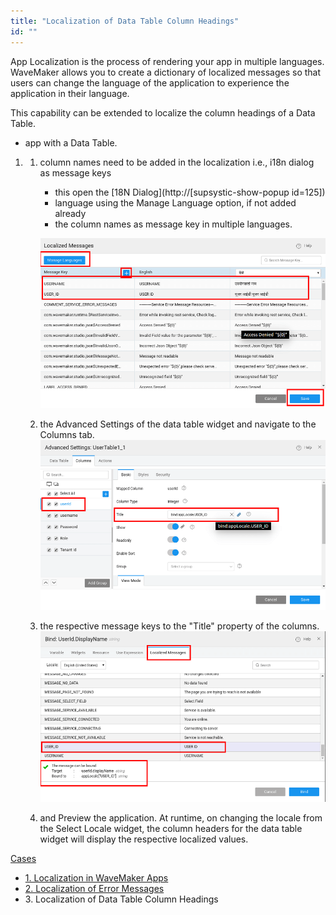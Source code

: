 ```yaml
---
title: "Localization of Data Table Column Headings"
id: ""
---
```


App Localization is the process of rendering your app in multiple languages. WaveMaker allows you to create a dictionary of localized messages so that users can change the language of the application to experience the application in their language.

This capability can be extended to localize the column headings of a Data Table.

- app with a Data Table.

1. 1. column names need to be added in the localization i.e., i18n dialog as message keys
        
        - this open the [18N Dialog](http://[supsystic-show-popup id=125])
        - language using the Manage Language option, if not added already
        - the column names as message key in multiple languages.
        
        [![](../assets/locale_dt1.png)](../assets/locale_dt1.png)
    2. the Advanced Settings of the data table widget and navigate to the Columns tab. [![](../assets/locale_dt2.png)](../assets/locale_dt2.png)
    3. the respective message keys to the "Title" property of the columns. [![](../assets/locale_dt3.png)](../assets/locale_dt3.png)
    4. and Preview the application. At runtime, on changing the locale from the Select Locale widget, the column headers for the data table widget will display the respective localized values.

[Cases](/learn/app-development/ui-design/use-cases-ui-design/)

- [1\. Localization in WaveMaker Apps](/learn/how-tos/localization-wavemaker-apps/)
- [2\. Localization of Error Messages](/learn/how-tos/localization-error-messages/)
- 3\. Localization of Data Table Column Headings
